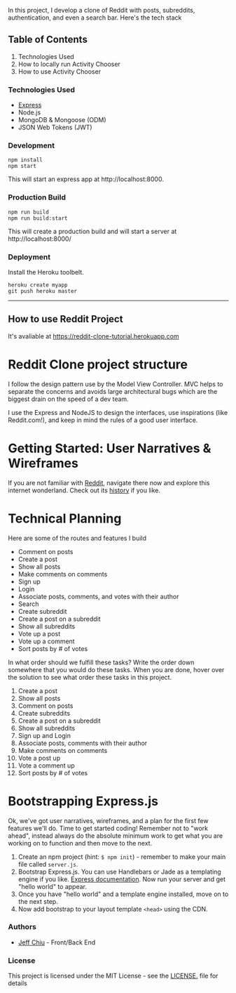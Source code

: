 In this project, I develop a clone of Reddit with posts, subreddits, authentication, and even a search bar. Here's the tech stack


## Table of Contents
1. Technologies Used
2. How to locally run Activity Chooser 
3. How to use Activity Chooser


### Technologies Used 
- [Express](https://expressjs.com/)
-  Node.js
-  MongoDB & Mongoose (ODM)
-  JSON Web Tokens (JWT)


### Development
```
npm install
npm start
```
This will start an express app at http://localhost:8000.


### Production Build
```
npm run build
npm run build:start
```
This will create a production build and will start a server at http://localhost:8000/


### Deployment
Install the Heroku toolbelt.
```
heroku create myapp
git push heroku master
```


***
## How to use Reddit Project

It's avaliable at
https://reddit-clone-tutorial.herokuapp.com

# Reddit Clone project structure

 I follow the design pattern use by the Model View Controller. MVC helps to separate the concerns and avoids large architectural bugs which are the biggest drain on the speed of a dev team.

I use the Express and NodeJS to design the interfaces, use inspirations (like Reddit.com!), and keep in mind the rules of a good user interface.

# Getting Started: User Narratives & Wireframes

If you are not familiar with [Reddit](https://www.reddit.com/), navigate there now and explore this internet wonderland. Check out its [history](https://en.wikipedia.org/wiki/Reddit#History) if you like. 


# Technical Planning

Here are some of the routes and features I build

* Comment on posts
* Create a post
* Show all posts
* Make comments on comments
* Sign up
* Login
* Associate posts, comments, and votes with their author
* Search
* Create subreddit
* Create a post on a subreddit
* Show all subreddits
* Vote up a post
* Vote up a comment
* Sort posts by # of votes

In what order should we fulfill these tasks? Write the order down somewhere that you would do these tasks. When you are done, hover over the solution to see what order these tasks in this project.

1. Create a post
1. Show all posts
1. Comment on posts
1. Create subreddits
1. Create a post on a subreddit
1. Show all subreddits
1. Sign up and Login
1. Associate posts, comments with their author
1. Make comments on comments
1. Vote a post up
1. Vote a comment up
1. Sort posts by # of votes

# Bootstrapping Express.js

Ok, we've got user narratives, wireframes, and a plan for the first few features we'll do. Time to get started coding! Remember not to "work ahead", instead always do the absolute minimum work to get what you are working on to function and then move to the next.

1. Create an npm project (hint: `$ npm init`) - remember to make your main file called `server.js`.
1. Bootstrap Express.js. You can use Handlebars or Jade as a templating engine if you like. [Express documentation](https://expressjs.com/en/starter/hello-world.html). Now run your server and get "hello world" to appear.
1. Once you have "hello world" and a template engine installed, move on to the next step.
1. Now add bootstrap to your layout template `<head>` using the CDN.



### Authors
- [Jeff Chiu](https://www.linkedin.com/in/jeffchiu1) - Front/Back End


### License 
This project is licensed under the MIT License - see the [LICENSE.](https://tldrlegal.com/license/mit-license) file for details
